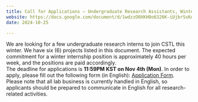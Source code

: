 ```yaml
---
title: Call for Applications – Undergraduate Research Assistants, Winter 2025
website: https://docs.google.com/document/d/1wdzzO0XKH0o6326K-iUjbrSsKovst1LeLiOOIYfDZlk/edit?usp=sharing
date: 2024-10-25

---
```


We are looking for a few undergraduate research interns to join CSTL this winter. 
We have six (6) projects listed in this document. The expected commitment for a winter internship position is approximately 40 hours per week, and the positions are paid accordingly.  
The deadline for applications is **11:59PM KST on Nov 4th (Mon)**. 
In order to apply, please fill out the following form (in English): [Application Form](https://forms.gle/NTVZH23gTZR1V39K9).<br/>
Please note that all lab business is currently handled in English, so applicants should be prepared to communicate in English for all research-related activities.